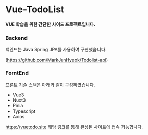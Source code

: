 # Vue-TodoList

#### VUE 학습을 위한 간단한 사이드 프로젝트입니다.

### Backend 
백엔드는 Java Spring JPA를 사용하여 구현했습니다.

(https://github.com/MarkJunHyeok/Todolist-api) 

### ForntEnd
프론트 기술 스택은 아래와 같이 구성하였습니다.
- Vue3
- Nuxt3
- Pinia
- Typescript
- Axios


https://vuetodo.site 해당 링크를 통해 완성된 사이트에 접속 가능합니다.